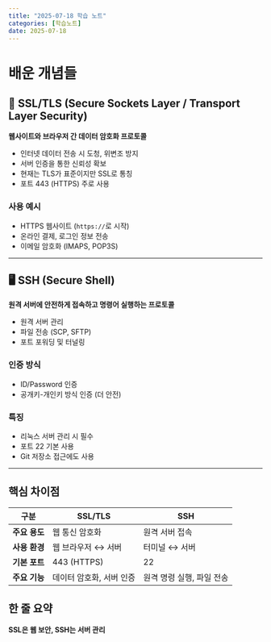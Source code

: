 ```yaml
---
title: "2025-07-18 학습 노트"
categories: [학습노트]
date: 2025-07-18
---
```


# 배운 개념들

## 🔐 SSL/TLS (Secure Sockets Layer / Transport Layer Security)

**웹사이트와 브라우저 간 데이터 암호화 프로토콜**

- 인터넷 데이터 전송 시 도청, 위변조 방지
- 서버 인증을 통한 신뢰성 확보
- 현재는 TLS가 표준이지만 SSL로 통칭
- 포트 443 (HTTPS) 주로 사용

### 사용 예시
- HTTPS 웹사이트 (`https://`로 시작)
- 온라인 결제, 로그인 정보 전송
- 이메일 암호화 (IMAPS, POP3S)

---

## 🖥️ SSH (Secure Shell)

**원격 서버에 안전하게 접속하고 명령어 실행하는 프로토콜**

- 원격 서버 관리
- 파일 전송 (SCP, SFTP)
- 포트 포워딩 및 터널링

### 인증 방식
- ID/Password 인증
- 공개키-개인키 방식 인증 (더 안전)

### 특징
- 리눅스 서버 관리 시 필수
- 포트 22 기본 사용
- Git 저장소 접근에도 사용

---

## 핵심 차이점

| 구분 | SSL/TLS | SSH |
|------|---------|-----|
| **주요 용도** | 웹 통신 암호화 | 원격 서버 접속 |
| **사용 환경** | 웹 브라우저 ↔ 서버 | 터미널 ↔ 서버 |
| **기본 포트** | 443 (HTTPS) | 22 |
| **주요 기능** | 데이터 암호화, 서버 인증 | 원격 명령 실행, 파일 전송 |

## 한 줄 요약
**SSL은 웹 보안, SSH는 서버 관리**